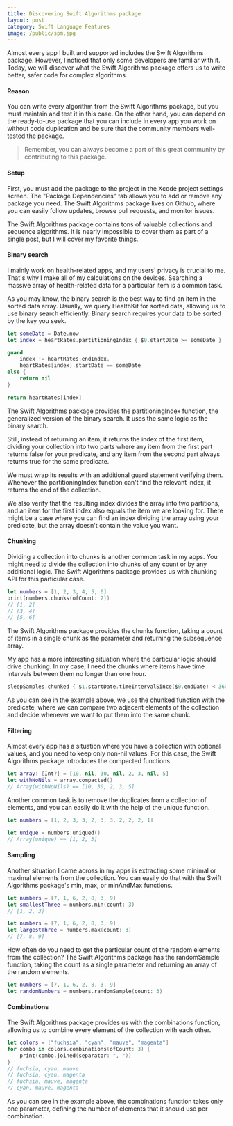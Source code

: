 ```yaml
---
title: Discovering Swift Algorithms package
layout: post
category: Swift Language Features
image: /public/spm.jpg
---
```


Almost every app I built and supported includes the Swift Algorithms package. However, I noticed that only some developers are familiar with it. Today, we will discover what the Swift Algorithms package offers us to write better, safer code for complex algorithms.

#### Reason
You can write every algorithm from the Swift Algorithms package, but you must maintain and test it in this case. On the other hand, you can depend on the ready-to-use package that you can include in every app you work on without code duplication and be sure that the community members well-tested the package.

> Remember, you can always become a part of this great community by contributing to this package.

#### Setup
First, you must add the package to the project in the Xcode project settings screen. The "Package Dependencies" tab allows you to add or remove any package you need. The Swift Algorithms package lives on Github, where you can easily follow updates, browse pull requests, and monitor issues.

The Swift Algorithms package contains tons of valuable collections and sequence algorithms. It is nearly impossible to cover them as part of a single post, but I will cover my favorite things.

#### Binary search
I mainly work on health-related apps, and my users' privacy is crucial to me. That's why I make all of my calculations on the devices. Searching a massive array of health-related data for a particular item is a common task.

As you may know, the binary search is the best way to find an item in the sorted data array. Usually, we query HealthKit for sorted data, allowing us to use binary search efficiently. Binary search requires your data to be sorted by the key you seek.

```swift
let someDate = Date.now
let index = heartRates.partitioningIndex { $0.startDate >= someDate }

guard
    index != heartRates.endIndex,
    heartRates[index].startDate == someDate
else {
    return nil
}

return heartRates[index]
```

The Swift Algorithms package provides the partitioningIndex function, the generalized version of the binary search. It uses the same logic as the binary search. 

Still, instead of returning an item, it returns the index of the first item, dividing your collection into two parts where any item from the first part returns false for your predicate, and any item from the second part always returns true for the same predicate. 

We must wrap its results with an additional guard statement verifying them. Whenever the partitioningIndex function can't find the relevant index, it returns the end of the collection.

We also verify that the resulting index divides the array into two partitions, and an item for the first index also equals the item we are looking for. There might be a case where you can find an index dividing the array using your predicate, but the array doesn't contain the value you want.

#### Chunking
Dividing a collection into chunks is another common task in my apps. You might need to divide the collection into chunks of any count or by any additional logic. The Swift Algorithms package provides us with chunking API for this particular case.

```swift
let numbers = [1, 2, 3, 4, 5, 6]
print(numbers.chunks(ofCount: 2))
// [1, 2]
// [3, 4]
// [5, 6]
```

The Swift Algorithms package provides the chunks function, taking a count of items in a single chunk as the parameter and returning the subsequence array.

My app has a more interesting situation where the particular logic should drive chunking. In my case, I need the chunks where items have time intervals between them no longer than one hour. 

```swift
sleepSamples.chunked { $1.startDate.timeIntervalSince($0.endDate) < 3600 }
```

As you can see in the example above, we use the chunked function with the predicate, where we can compare two adjacent elements of the collection and decide whenever we want to put them into the same chunk.

#### Filtering
Almost every app has a situation where you have a collection with optional values, and you need to keep only non-nil values. For this case, the Swift Algorithms package introduces the compacted functions.

```swift
let array: [Int?] = [10, nil, 30, nil, 2, 3, nil, 5]
let withNoNils = array.compacted()
// Array(withNoNils) == [10, 30, 2, 3, 5]
```

Another common task is to remove the duplicates from a collection of elements, and you can easily do it with the help of the unique function.

```swift
let numbers = [1, 2, 3, 3, 2, 3, 3, 2, 2, 2, 1]

let unique = numbers.uniqued()
// Array(unique) == [1, 2, 3]
```

#### Sampling
Another situation I came across in my apps is extracting some minimal or maximal elements from the collection. You can easily do that with the Swift Algorithms package's min, max, or minAndMax functions.

```swift
let numbers = [7, 1, 6, 2, 8, 3, 9]
let smallestThree = numbers.min(count: 3)
// [1, 2, 3]

let numbers = [7, 1, 6, 2, 8, 3, 9]
let largestThree = numbers.max(count: 3)
// [7, 8, 9]
```

How often do you need to get the particular count of the random elements from the collection? The Swift Algorithms package has the randomSample function, taking the count as a single parameter and returning an array of the random elements. 

```swift
let numbers = [7, 1, 6, 2, 8, 3, 9]
let randomNumbers = numbers.randomSample(count: 3)
```

#### Combinations
The Swift Algorithms package provides us with the combinations function, allowing us to combine every element of the collection with each other.

```swift
let colors = ["fuchsia", "cyan", "mauve", "magenta"]
for combo in colors.combinations(ofCount: 3) {
    print(combo.joined(separator: ", "))
}
// fuchsia, cyan, mauve
// fuchsia, cyan, magenta
// fuchsia, mauve, magenta
// cyan, mauve, magenta
```

As you can see in the example above, the combinations function takes only one parameter, defining the number of elements that it should use per combination.
